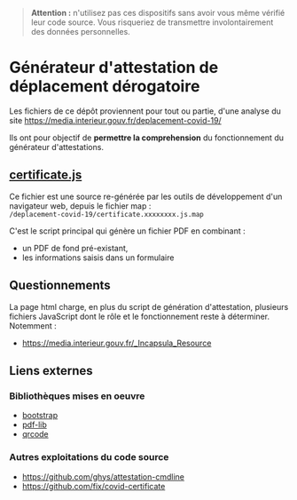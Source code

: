 
> **Attention :** n'utilisez pas ces dispositifs sans avoir vous même vérifié
> leur code source. Vous risqueriez de transmettre involontairement des données
> personnelles.
> 
# Générateur d'attestation de déplacement dérogatoire

Les fichiers de ce dépôt proviennent pour tout ou partie, d'une analyse du site
https://media.interieur.gouv.fr/deplacement-covid-19/

Ils ont pour objectif de **permettre la comprehension** du fonctionnement du
générateur d'attestations.

## [certificate.js](certificate.js)

Ce fichier est une source re-générée par les outils de développement d'un
navigateur web, depuis le fichier map :  
`/deplacement-covid-19/certificate.xxxxxxxx.js.map`

C'est le script principal qui génère un fichier PDF en combinant :

- un PDF de fond pré-existant,
- les informations saisis dans un formulaire

## Questionnements

La page html charge, en plus du script de génération d'attestation, plusieurs
fichiers JavaScript dont le rôle et le fonctionnement reste à déterminer.
Notemment :

- https://media.interieur.gouv.fr/_Incapsula_Resource

## Liens externes

### Bibliothèques mises en oeuvre

- [bootstrap](https://www.npmjs.com/package/bootstrap)
- [pdf-lib](https://www.npmjs.com/package/pdf-lib)
- [qrcode](https://www.npmjs.com/package/qrcode)

### Autres exploitations du code source

- https://github.com/ghys/attestation-cmdline
- https://github.com/fix/covid-certificate
